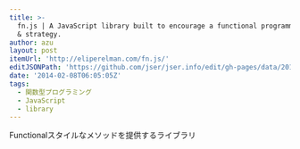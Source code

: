 ```yaml
---
title: >-
  fn.js | A JavaScript library built to encourage a functional programming style
  & strategy.
author: azu
layout: post
itemUrl: 'http://eliperelman.com/fn.js/'
editJSONPath: 'https://github.com/jser/jser.info/edit/gh-pages/data/2014/02/index.json'
date: '2014-02-08T06:05:05Z'
tags:
  - 関数型プログラミング
  - JavaScript
  - library
---
```

Functionalスタイルなメソッドを提供するライブラリ
